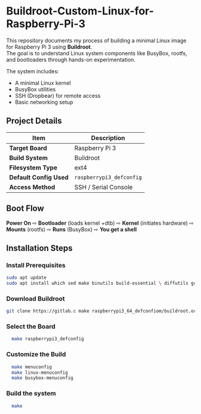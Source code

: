 # Buildroot-Custom-Linux-for-Raspberry-Pi-3
This repository documents my process of building a minimal Linux image for Raspberry Pi 3 using **Buildroot**.  
The goal is to understand Linux system components like BusyBox, rootfs, and bootloaders through hands-on experimentation.

The system includes:
- A minimal Linux kernel  
- BusyBox utilities  
- SSH (Dropbear) for remote access  
- Basic networking setup

##  Project Details

| Item | Description |
|------|--------------|
| **Target Board** | Raspberry Pi 3 |
| **Build System** | Buildroot |
| **Filesystem Type** | ext4 |
| **Default Config Used** | `raspberrypi3_defconfig` |
| **Access Method** | SSH / Serial Console |

## Boot Flow 
 **Power On** ⇨ **Bootloader** (loads kernel +dtb)  ⇨ **Kernel** (initiates hardware) ⇨ **Mounts** (rootfs) ⇨ **Runs** (BusyBox) ⇨ **You get a shell** 

## Installation Steps

### Install Prerequisites
```sh
sudo apt update
sudo apt install which sed make binutils build-essential \ diffutils gcc g++ bash patch gzip bzip2 perl tar cpio \ unzip rsync file bc findutils wget python3 libncurses5-dev \ libncursesw5-dev git
```
### Download Buildroot
```sh
git clone https://gitlab.c make raspberrypi3_64_defconfiom/buildroot.org/buildroot.git
```
### Select the Board
```sh
  make raspberrypi3_defconfig
```
### Customize the Build
```sh
  make menuconfig
  make linux-menuconfig
  make busybox-menuconfig
```
### Build the system
```sh
  make
```  


